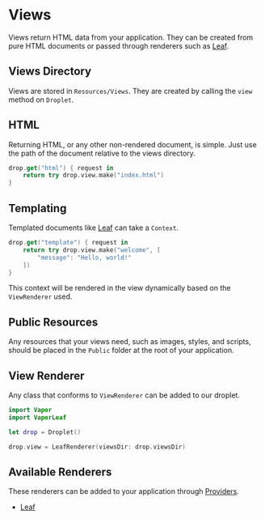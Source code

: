# Views

Views return HTML data from your application. They can be created from pure HTML documents or passed through renderers such as [Leaf](../leaf/leaf.md).

## Views Directory

Views are stored in `Resources/Views`. They are created by calling the `view` method on `Droplet`.

## HTML

Returning HTML, or any other non-rendered document, is simple. Just use the path of the document relative to the views directory.

```swift
drop.get("html") { request in
    return try drop.view.make("index.html")
}
```

## Templating

Templated documents like [Leaf](../leaf/leaf.md) can take a `Context`.

```swift
drop.get("template") { request in
	return try drop.view.make("welcome", [
		"message": "Hello, world!"
	])
}
```

This context will be rendered in the view dynamically based on the `ViewRenderer` used.

## Public Resources

Any resources that your views need, such as images, styles, and scripts, should be placed in the `Public` folder at the root of your application.

## View Renderer

Any class that conforms to `ViewRenderer` can be added to our droplet. 

```swift
import Vapor
import VaporLeaf

let drop = Droplet()

drop.view = LeafRenderer(viewsDir: drop.viewsDir)
```

## Available Renderers

These renderers can be added to your application through [Providers](provider.md).

- [Leaf](https://github.com/vapor/leaf)
